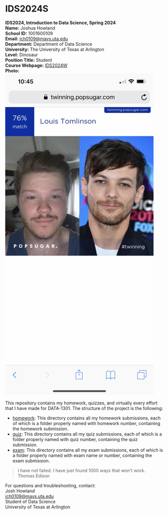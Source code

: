 # IDS2024S

**IDS2024, Introduction to Data Science, Spring 2024**  
**Name:** Joshua Howland  
**School ID:** 1001600109  
**Email:** jch0109@mavs.uta.edu  
**Department:** Department of Data Science  
**University:** The University of Texas at Arlington  
**Level:** Dinosaur  
**Position Title:** Student  
**Course Webpage:** [IDS2024W](https://github.com/JCH42069/IDS2024W)  
**Photo:**  
![A Photo of Josh](JoshPhoto.jpeg)  

This repository contains my homework, quizzes, and virtually every effort that I have made for DATA-1301. The structure of the project is the following:  

+ [homework](./hw): This directory contains all my homework submissions, each of which is a folder properly named with homework number, containing the homework submission.  
+ [quiz](./quiz): This directory contains all my quiz submissions, each of which is a folder properly named with quiz number, containing the quiz submission.  
+ [exam](./exam): This directory contains all my exam submissions, each of which is a folder properly named with exam name or number, containing the exam submission.  

> I have not failed. I have just found 1000 ways that won't work.  
> Thomas Edison  

For questions and troubleshooting, contact:  
Josh Howland  
jch0109@mavs.uta.edu  
Student of Data Science  
University of Texas at Arlington  
